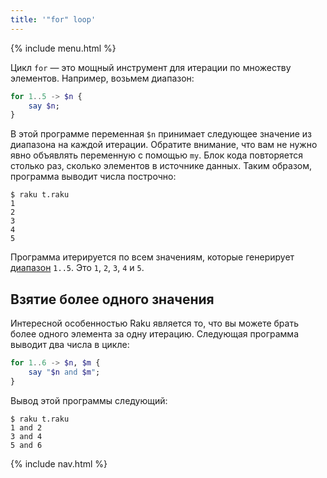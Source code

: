 ```yaml
---
title: '"for" loop'
---
```


{% include menu.html %}

Цикл `for` — это мощный инструмент для итерации по множеству элементов. Например, возьмем диапазон:

```raku
for 1..5 -> $n {
    say $n;
}
```

В этой программе переменная `$n` принимает следующее значение из диапазона на каждой итерации. Обратите внимание, что вам не нужно явно объявлять переменную с помощью `my`. Блок кода повторяется столько раз, сколько элементов в источнике данных. Таким образом, программа выводит числа построчно:

```console
$ raku t.raku 
1
2
3
4
5
```

Программа итерируется по всем значениям, которые генерирует [диапазон](/ru/essentials/ranges) `1..5`. Это `1`, `2`, `3`, `4` и `5`.

## Взятие более одного значения

Интересной особенностью Raku является то, что вы можете брать более одного элемента за одну итерацию. Следующая программа выводит два числа в цикле:

```raku
for 1..6 -> $n, $m {
    say "$n and $m";
}
```

Вывод этой программы следующий:

```console
$ raku t.raku
1 and 2
3 and 4
5 and 6
```

{% include nav.html %}